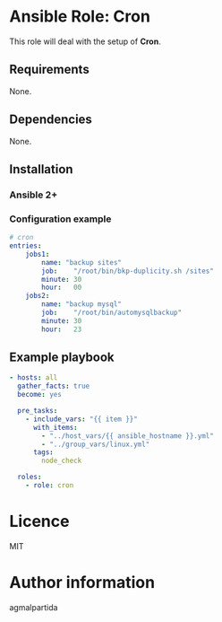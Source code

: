 
# Ansible Role: Cron

This role will deal with the setup of __Cron__.


## Requirements

None.

## Dependencies

None.

## Installation

### Ansible 2+



### Configuration example

```yaml
# cron
entries:
    jobs1:
        name: "backup sites"
        job:    "/root/bin/bkp-duplicity.sh /sites"
        minute: 30
        hour:   00
    jobs2:
        name: "backup mysql"
        job:    "/root/bin/automysqlbackup"
        minute: 30
        hour:   23
```

## Example playbook

```yaml
- hosts: all
  gather_facts: true
  become: yes

  pre_tasks:
    - include_vars: "{{ item }}"
      with_items:
        - "../host_vars/{{ ansible_hostname }}.yml"
        - "../group_vars/linux.yml"
      tags:
        node_check

  roles:
    - role: cron
```

# Licence

MIT

# Author information

agmalpartida
